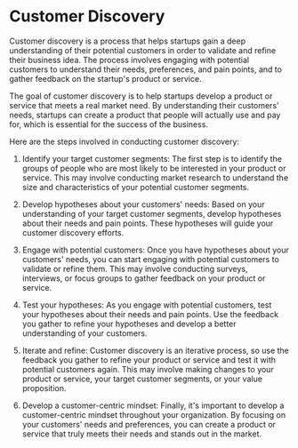 # Customer Discovery

Customer discovery is a process that helps startups gain a deep understanding of their potential customers in order to validate and refine their business idea. The process involves engaging with potential customers to understand their needs, preferences, and pain points, and to gather feedback on the startup's product or service.

The goal of customer discovery is to help startups develop a product or service that meets a real market need. By understanding their customers' needs, startups can create a product that people will actually use and pay for, which is essential for the success of the business.

Here are the steps involved in conducting customer discovery:

1. Identify your target customer segments: The first step is to identify the groups of people who are most likely to be interested in your product or service. This may involve conducting market research to understand the size and characteristics of your potential customer segments.

2. Develop hypotheses about your customers' needs: Based on your understanding of your target customer segments, develop hypotheses about their needs and pain points. These hypotheses will guide your customer discovery efforts.

3. Engage with potential customers: Once you have hypotheses about your customers' needs, you can start engaging with potential customers to validate or refine them. This may involve conducting surveys, interviews, or focus groups to gather feedback on your product or service.

4. Test your hypotheses: As you engage with potential customers, test your hypotheses about their needs and pain points. Use the feedback you gather to refine your hypotheses and develop a better understanding of your customers.

5. Iterate and refine: Customer discovery is an iterative process, so use the feedback you gather to refine your product or service and test it with potential customers again. This may involve making changes to your product or service, your target customer segments, or your value proposition.

6. Develop a customer-centric mindset: Finally, it's important to develop a customer-centric mindset throughout your organization. By focusing on your customers' needs and preferences, you can create a product or service that truly meets their needs and stands out in the market.
